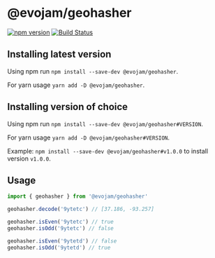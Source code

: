 # @evojam/geohasher
[![npm version](https://badge.fury.io/js/%40evojam%2Fgeohasher.svg)](https://badge.fury.io/js/%40evojam%2Fgeohasher)
[![Build Status](https://travis-ci.org/evojam/geohasher.svg?branch=develop)](https://travis-ci.org/evojam/geohasher)

## Installing latest version

Using npm run `npm install --save-dev @evojam/geohasher`.

For yarn usage `yarn add -D @evojam/geohasher`.

## Installing version of choice

Using npm run `npm install --save-dev @evojam/geohasher#VERSION`.

For yarn usage `yarn add -D @evojam/geohasher#VERSION`.

Example: `npm install --save-dev @evojam/geohasher#v1.0.0` to install version `v1.0.0`.

## Usage

```typescript
import { geohasher } from '@evojam/geohasher'

geohasher.decode('9ytetc') // [37.186, -93.257]

geohasher.isEven('9ytetc') // true
geohasher.isOdd('9ytetc') // false

geohasher.isEven('9ytetd') // false
geohasher.isOdd('9ytetd') // true
```
